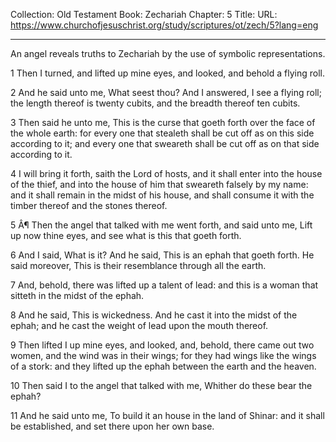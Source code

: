 Collection: Old Testament
Book: Zechariah
Chapter: 5
Title: 
URL: https://www.churchofjesuschrist.org/study/scriptures/ot/zech/5?lang=eng

---

An angel reveals truths to Zechariah by the use of symbolic representations.

1 Then I turned, and lifted up mine eyes, and looked, and behold a flying roll.

2 And he said unto me, What seest thou? And I answered, I see a flying roll; the length thereof is twenty cubits, and the breadth thereof ten cubits.

3 Then said he unto me, This is the curse that goeth forth over the face of the whole earth: for every one that stealeth shall be cut off as on this side according to it; and every one that sweareth shall be cut off as on that side according to it.

4 I will bring it forth, saith the Lord of hosts, and it shall enter into the house of the thief, and into the house of him that sweareth falsely by my name: and it shall remain in the midst of his house, and shall consume it with the timber thereof and the stones thereof.

5 Â¶ Then the angel that talked with me went forth, and said unto me, Lift up now thine eyes, and see what is this that goeth forth.

6 And I said, What is it? And he said, This is an ephah that goeth forth. He said moreover, This is their resemblance through all the earth.

7 And, behold, there was lifted up a talent of lead: and this is a woman that sitteth in the midst of the ephah.

8 And he said, This is wickedness. And he cast it into the midst of the ephah; and he cast the weight of lead upon the mouth thereof.

9 Then lifted I up mine eyes, and looked, and, behold, there came out two women, and the wind was in their wings; for they had wings like the wings of a stork: and they lifted up the ephah between the earth and the heaven.

10 Then said I to the angel that talked with me, Whither do these bear the ephah?

11 And he said unto me, To build it an house in the land of Shinar: and it shall be established, and set there upon her own base.
